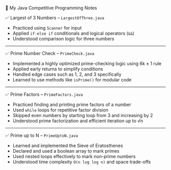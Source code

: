 📘 My Java Competitive Programming Notes

✅ Largest of 3 Numbers – `LargestOfThree.java`
- Practiced using `Scanner` for input
- Applied `if-else if` conditionals and logical operators (`&&`)
- Understood comparison logic for three numbers

---

✅ Prime Number Check – `PrimeCheck.java`
- Implemented a highly optimized prime-checking logic using 6k ± 1 rule
- Applied early returns to simplify conditions
- Handled edge cases such as 1, 2, and 3 specifically
- Learned to use methods like `isPrime()` for modular code

---

✅ Prime Factors – `PrimeFactors.java`
- Practiced finding and printing prime factors of a number
- Used `while` loops for repetitive factor division
- Skipped even numbers by starting loop from 3 and increasing by 2
- Understood prime factorization and efficient iteration up to √n

---

✅ Prime up to N – `PrimeUptoN.java`
- Learned and implemented the Sieve of Eratosthenes
- Declared and used a boolean array to mark primes
- Used nested loops effectively to mark non-prime numbers
- Understood time complexity `O(n log log n)` and space trade-offs
